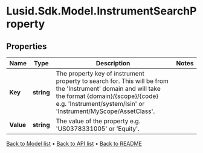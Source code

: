 # Lusid.Sdk.Model.InstrumentSearchProperty

## Properties

Name | Type | Description | Notes
------------ | ------------- | ------------- | -------------
**Key** | **string** | The property key of instrument property to search for. This will be from the &#39;Instrument&#39; domain and will take the format {domain}/{scope}/{code} e.g. &#39;Instrument/system/Isin&#39; or &#39;Instrument/MyScope/AssetClass&#39;. | 
**Value** | **string** | The value of the property e.g. &#39;US0378331005&#39; or &#39;Equity&#39;. | 

[Back to Model list](../README.md#documentation-for-models) &#8226; [Back to API list](../README.md#documentation-for-api-endpoints) &#8226; [Back to README](../README.md)

